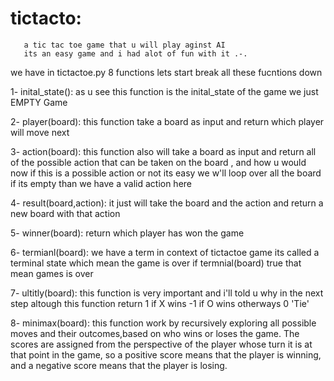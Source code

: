 # tictacto:
       a tic tac toe game that u will play aginst AI 
       its an easy game and i had alot of fun with it .-.
we have in tictactoe.py 8 functions lets start break all these fucntions down

1- inital_state(): as u see this function is the inital_state of the game we just EMPTY Game

2- player(board): this function take a board as  input and return which player will move next

3- action(board): this function also will take a board as input and return all of the possible action that can be taken on the board ,
and how u would now if this is a possible action or not its easy we w'll loop over all the board if its empty than we have a valid action here

4- result(board,action): it just will take the board and the action and return a new board with that action

5- winner(board): return which player has won the game 

6- termianl(board): we have a term in context of tictactoe game its called a terminal state which mean the game is over if termnial(board) true that mean games is over 

7- ultitly(board): this function is very important and i'll told u why in the next step altough this function return 1 if X wins -1 if O wins otherways 0 'Tie'


8- minimax(board): this function work by recursively exploring all possible moves and their outcomes,based on who wins or loses the game.
The scores are assigned from the perspective of the player whose turn it is at that point in the game,
so a positive score means that the player is winning, and a negative score means that the player is losing.
